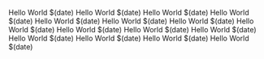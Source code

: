 Hello World $(date)
Hello World $(date)
Hello World $(date)
Hello World $(date)
Hello World $(date)
Hello World $(date)
Hello World $(date)
Hello World $(date)
Hello World $(date)
Hello World $(date)
Hello World $(date)
Hello World $(date)
Hello World $(date)
Hello World $(date)
Hello World $(date)
